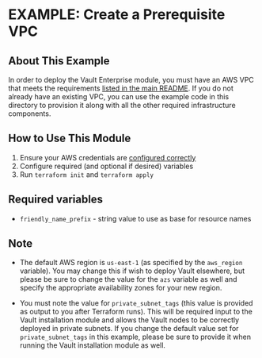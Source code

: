 # EXAMPLE: Create a Prerequisite VPC

## About This Example

In order to deploy the Vault Enterprise module, you must have an AWS VPC that
meets the requirements [listed in the main
README](../../README.md#how-to-use-this-module). If you do not already have an
existing VPC, you can use the example code in this directory to provision it
along with all the other required infrastructure components.

## How to Use This Module

1. Ensure your AWS credentials are [configured
   correctly](https://docs.aws.amazon.com/cli/latest/userguide/cli-configure-files.html)
2. Configure required (and optional if desired) variables
3. Run `terraform init` and `terraform apply`

## Required variables

* `friendly_name_prefix` - string value to use as base for resource names

## Note

- The default AWS region is `us-east-1` (as specified by the `aws_region`
  variable). You may change this if wish to deploy Vault elsewhere, but please
  be sure to change the value for the `azs` variable as well and specify the
  appropriate availability zones for your new region.

- You must note the value for `private_subnet_tags` (this value is provided as
  output to you after Terraform runs). This will be required input to the Vault
  installation module and allows the Vault nodes to be correctly deployed in
  private subnets. If you change the default value set for `private_subnet_tags`
  in this example, please be sure to provide it when running the Vault
  installation module as well.
